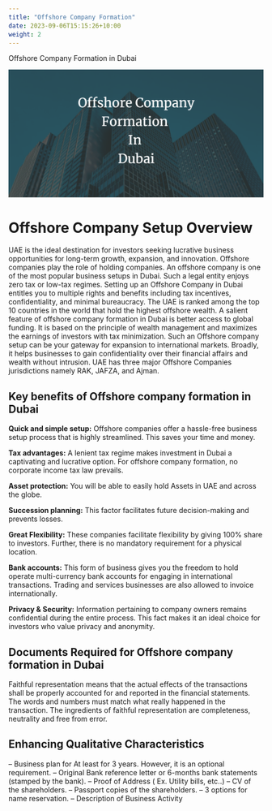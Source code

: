 ```yaml
---
title: "Offshore Company Formation"
date: 2023-09-06T15:15:26+10:00
weight: 2
---
```


Offshore Company Formation in Dubai

![Accounting Services](/images/offshore-company-formation.png)

# Offshore Company Setup Overview

UAE is the ideal destination for investors seeking lucrative business opportunities for long-term growth, expansion, and innovation. Offshore companies play the role of holding companies. An offshore company is one of the most popular business setups in Dubai. Such a legal entity enjoys zero tax or low-tax regimes. Setting up an Offshore Company in Dubai entitles you to multiple rights and benefits including tax incentives, confidentiality, and minimal bureaucracy. The UAE is ranked among the top 10 countries in the world that hold the highest offshore wealth. A salient feature of offshore company formation in Dubai is better access to global funding. It is based on the principle of wealth management and maximizes the earnings of investors with tax minimization. Such an  Offshore company setup can be your gateway for expansion to international markets. Broadly, it helps businesses to gain confidentiality over their financial affairs and wealth without intrusion. UAE has three major Offshore Companies jurisdictions namely RAK, JAFZA, and Ajman.

## Key benefits of Offshore company formation in Dubai

**Quick and simple setup:** Offshore companies offer a hassle-free business setup process that is highly streamlined. This saves your time and money.

**Tax advantages:** A lenient tax regime makes investment in Dubai a captivating and lucrative option. For offshore company formation, no corporate income tax law prevails.

**Asset protection:** You will be able to easily hold Assets in UAE and across the globe.

**Succession planning:** This factor facilitates future decision-making and prevents losses.

**Great Flexibility:** These companies facilitate flexibility by giving 100% share to investors. Further, there is no mandatory requirement for a physical location.

**Bank accounts:** This form of business gives you the freedom to hold operate multi-currency bank accounts for engaging in international transactions. Trading and services businesses are also allowed to invoice internationally.

**Privacy & Security:** Information pertaining to company owners remains confidential during the entire process. This fact makes it an ideal choice for investors who value privacy and anonymity.

## Documents Required for Offshore company formation in Dubai

Faithful representation means that the actual effects of the transactions shall be properly accounted for and reported in the financial statements. The words and numbers must match what really happened in the transaction. The ingredients of faithful representation are completeness, neutrality and free from error.

## Enhancing Qualitative Characteristics

– Business plan for At least for 3 years. However, it is an optional requirement.
– Original Bank reference letter or 6-months bank statements (stamped by the bank).
– Proof of Address ( Ex. Utility bills, etc..)
– CV of the shareholders.
– Passport copies of the shareholders.
– 3 options for name reservation.
– Description of Business Activity
